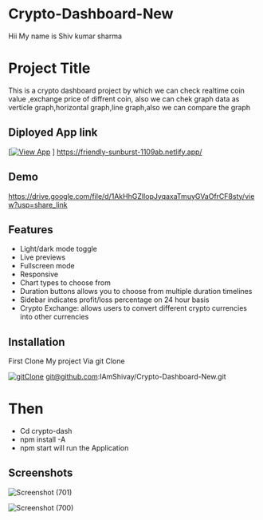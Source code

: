 # Crypto-Dashboard-New

Hii My name is Shiv kumar sharma 

# Project Title

This is a crypto dashboard project by which we can check realtime coin value ,exchange price of diffrent coin, 
also we can chek graph data as verticle graph,horizontal graph,line graph,also we can compare the graph
## Diployed App link

[[![View App](https://img.shields.io/badge/-View%20App-red)](git@github.com:IAmShivay/Crypto-Dashboard-New.git)
] 
https://friendly-sunburst-1109ab.netlify.app/
## Demo

https://drive.google.com/file/d/1AkHhGZlIopJyqaxaTmuyGVaOfrCF8sty/view?usp=share_link


## Features
- Light/dark mode toggle
- Live previews
- Fullscreen mode
- Responsive
- Chart types to choose from
- Duration buttons allows you to choose from multiple duration timelines
- Sidebar indicates profit/loss percentage on 24 hour basis
- Crypto Exchange: allows users to convert different crypto currencies into other currencies
## Installation
First Clone My project Via git Clone

[![gitClone](https://img.shields.io/badge/-git%20clone-red)](git@github.com:IAmShivay/Crypto-Dashboard-New.git)
git@github.com:IAmShivay/Crypto-Dashboard-New.git
# Then
- Cd crypto-dash
- npm install -A
- npm start 
will run the Application
## Screenshots

![Screenshot (701)](https://user-images.githubusercontent.com/109723638/209617571-c508914c-7e37-4efa-87ea-18b71fe4a2a8.png)

![Screenshot (700)](https://user-images.githubusercontent.com/109723638/209617579-4646f64e-0c45-4955-aadf-4501ff08ed6c.png)
